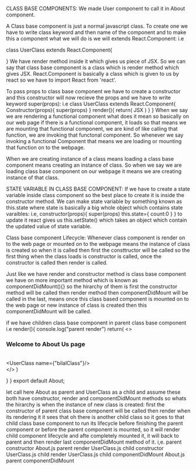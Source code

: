 CLASS BASE COMPONENTS:
We made User component to call it in About component.

A Class base component is just a normal javascript class. To create one we have to write class keyword and then name of the component and to make this a component what we will do is we will extends React.Component: i.e

class UserClass extends React.Component{

}
We have render method inside it which gives us piece of JSX. So we can say that class base component is a class which is render method which gives JSX. React.Component is basically a class which is given to us by react so we have to import React from 'react'. 

To pass props to class base component we have to create a constructor and this constructor will now recieve the props and we have to write keyword super(props): i.e
class UserClass extends React.Component{
    Constructor(props){
        super(props)
    }
    render(){
    return(
        JSX
    )
    }
}
When we say we are rendering a functional component what does it mean so basically on our web page if there is a functional component, it loads so that means we are mounting that functional component, we are kind of like calling that function, we are invoking that functonal component. So whenever we say invoking a functional Component that means we are loading or mounting that function on to the webpage.    

When we are creating instance of a class means loading a class base component means creating an instance of class. So when we say we are loading class base component on our webpage it means we are creating instance of that class.

STATE VARIABLE IN CLASS BASE COMPONENT:
If we have to create a state variable inside class component so the best place to create it is inside the constructor method. We can make state variable by something known as this.state where state is basically a big whole object which contains state varaibles: i.e,
constructor(props){
super(props)
this.state={
    count:0
}
}
to update it react gives us this.setState() which takes an object which contain the updated value of state variable.


Class base component Lifecycle:
Whenever class component is render on to the web page or mounted on to the webpage means the instance of class is created so when it is called then first the consttructor will be called so the first thing when the class loads is constructor is called, once the constructor is called then render is called.

Just like we have render and constructor method is class base component we have on more important method which is known as componentDidMount(){} so the hirarchy of them is first the constructor method will be called then render method then componentDidMount will be called in the last, means once this class based component is mounted on to the web page or new instance of class is created then this componentDidMount will be called.

if we have children class base component in parent class base component i.e
render(){
console.log("parent render")
    return(
<>
        <div className="About_User_div">
        <h3>Welcome to About Us page</h3><br/>
        <UserClass name={"bilalClass"}/>
        </div>
        </>
    )
    
}
}
export default About;

let call here About as parent and UserClass as a child and assume these both have constructor, render and componentDidMount methods so whats the hirarchy is when the instance of new class is created:
first the constructor of parent class base component will be called then render when its rendering it it sees that oh there is another child class so it goes to that child class base component to run its lifecycle before finishing the parent component or before the parent component is mounted, so it will render child component lifecycle and afte completely mounted it, it will back to parent and then render last componentDidMount method of it. i,e.
parent constructor
About.js parent render
UserClass.js child constructor
UserClass.js child render
UserClass.js child componentDidMount
About.js parent componentDidMount